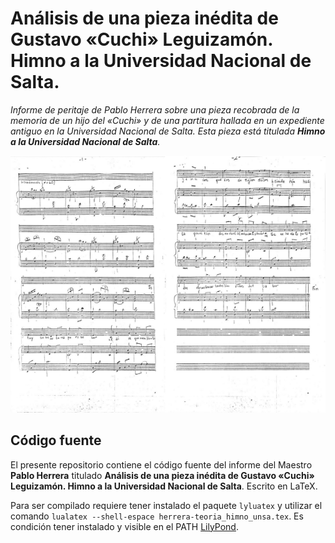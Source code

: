 # Análisis de una pieza inédita de Gustavo «Cuchi» Leguizamón. Himno a la Universidad Nacional de Salta.
_Informe de peritaje de Pablo Herrera  sobre una pieza recobrada de la memoria de un hijo del «Cuchi» y de una partitura hallada en un expediente antiguo en la Universidad Nacional de Salta. Esta pieza está titulada  **Himno a la Universidad Nacional de Salta**._

![partitura-original](img/partitura-original.png)

## Código fuente
El presente repositorio contiene el código fuente del informe del Maestro **Pablo Herrera** titulado **Análisis de una pieza inédita de Gustavo «Cuchi» Leguizamón. Himno a la Universidad Nacional de Salta**. Escrito en LaTeX. 

Para ser compilado requiere tener instalado el paquete `lyluatex` y utilizar el comando `lualatex --shell-espace herrera-teoria_himno_unsa.tex`. Es condición tener instalado y visible en el PATH [LilyPond](https://lilypond.org/).